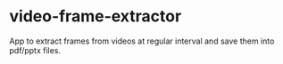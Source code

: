 # video-frame-extractor
App to extract frames from videos at regular interval and save them into pdf/pptx files.

